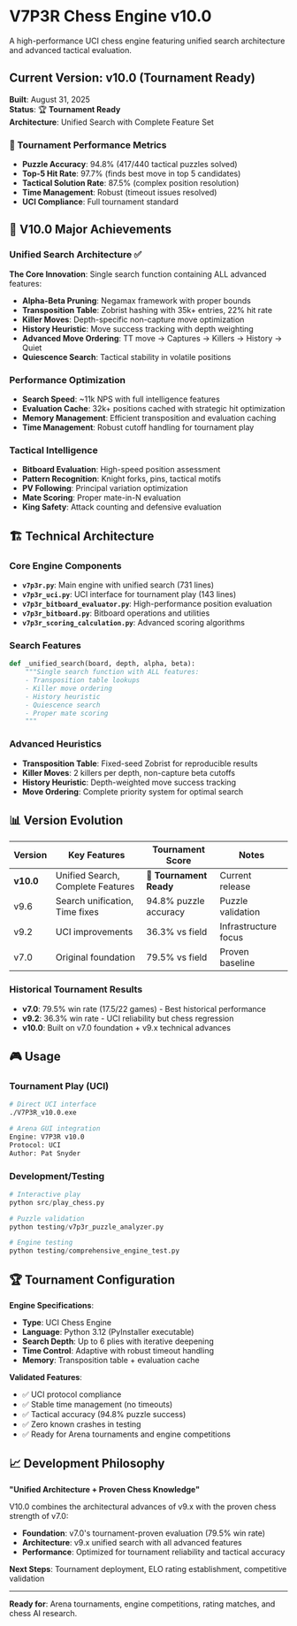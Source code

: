 # V7P3R Chess Engine v10.0

A high-performance UCI chess engine featuring unified search architecture and advanced tactical evaluation.

## Current Version: v10.0 (Tournament Ready)

**Built**: August 31, 2025  
**Status**: 🏆 **Tournament Ready**  
**Architecture**: Unified Search with Complete Feature Set

### 🎯 Tournament Performance Metrics
- **Puzzle Accuracy**: 94.8% (417/440 tactical puzzles solved)
- **Top-5 Hit Rate**: 97.7% (finds best move in top 5 candidates)
- **Tactical Solution Rate**: 87.5% (complex position resolution)
- **Time Management**: Robust (timeout issues resolved)
- **UCI Compliance**: Full tournament standard

## 🚀 V10.0 Major Achievements

### **Unified Search Architecture** ✅
**The Core Innovation**: Single search function containing ALL advanced features:
- **Alpha-Beta Pruning**: Negamax framework with proper bounds
- **Transposition Table**: Zobrist hashing with 35k+ entries, 22% hit rate
- **Killer Moves**: Depth-specific non-capture move optimization
- **History Heuristic**: Move success tracking with depth weighting
- **Advanced Move Ordering**: TT move → Captures → Killers → History → Quiet
- **Quiescence Search**: Tactical stability in volatile positions

### **Performance Optimization**
- **Search Speed**: ~11k NPS with full intelligence features
- **Evaluation Cache**: 32k+ positions cached with strategic hit optimization
- **Memory Management**: Efficient transposition and evaluation caching
- **Time Management**: Robust cutoff handling for tournament play

### **Tactical Intelligence**
- **Bitboard Evaluation**: High-speed position assessment
- **Pattern Recognition**: Knight forks, pins, tactical motifs
- **PV Following**: Principal variation optimization
- **Mate Scoring**: Proper mate-in-N evaluation
- **King Safety**: Attack counting and defensive evaluation

## 🏗️ Technical Architecture

### Core Engine Components
- **`v7p3r.py`**: Main engine with unified search (731 lines)
- **`v7p3r_uci.py`**: UCI interface for tournament play (143 lines)
- **`v7p3r_bitboard_evaluator.py`**: High-performance position evaluation
- **`v7p3r_bitboard.py`**: Bitboard operations and utilities
- **`v7p3r_scoring_calculation.py`**: Advanced scoring algorithms

### Search Features
```python
def _unified_search(board, depth, alpha, beta):
    """Single search function with ALL features:
    - Transposition table lookups
    - Killer move ordering
    - History heuristic
    - Quiescence search
    - Proper mate scoring
    """
```

### Advanced Heuristics
- **Transposition Table**: Fixed-seed Zobrist for reproducible results
- **Killer Moves**: 2 killers per depth, non-capture beta cutoffs
- **History Heuristic**: Depth-weighted move success tracking
- **Move Ordering**: Complete priority system for optimal search

## 📊 Version Evolution

| Version | Key Features | Tournament Score | Notes |
|---------|-------------|------------------|-------|
| **v10.0** | Unified Search, Complete Features | **🎯 Tournament Ready** | Current release |
| v9.6 | Search unification, Time fixes | 94.8% puzzle accuracy | Puzzle validation |
| v9.2 | UCI improvements | 36.3% vs field | Infrastructure focus |
| v7.0 | Original foundation | 79.5% vs field | Proven baseline |

### Historical Tournament Results
- **v7.0**: 79.5% win rate (17.5/22 games) - Best historical performance
- **v9.2**: 36.3% win rate - UCI reliability but chess regression
- **v10.0**: Built on v7.0 foundation + v9.x technical advances

## 🎮 Usage

### Tournament Play (UCI)
```bash
# Direct UCI interface
./V7P3R_v10.0.exe

# Arena GUI integration
Engine: V7P3R v10.0
Protocol: UCI
Author: Pat Snyder
```

### Development/Testing
```python
# Interactive play
python src/play_chess.py

# Puzzle validation
python testing/v7p3r_puzzle_analyzer.py

# Engine testing
python testing/comprehensive_engine_test.py
```

## 🏆 Tournament Configuration

**Engine Specifications**:
- **Type**: UCI Chess Engine
- **Language**: Python 3.12 (PyInstaller executable)
- **Search Depth**: Up to 6 plies with iterative deepening
- **Time Control**: Adaptive with robust timeout handling
- **Memory**: Transposition table + evaluation cache

**Validated Features**:
- ✅ UCI protocol compliance
- ✅ Stable time management (no timeouts)
- ✅ Tactical accuracy (94.8% puzzle success)
- ✅ Zero known crashes in testing
- ✅ Ready for Arena tournaments and engine competitions

## 📈 Development Philosophy

**"Unified Architecture + Proven Chess Knowledge"**

V10.0 combines the architectural advances of v9.x with the proven chess strength of v7.0:
- **Foundation**: v7.0's tournament-proven evaluation (79.5% win rate)
- **Architecture**: v9.x unified search with all advanced features
- **Performance**: Optimized for tournament reliability and tactical accuracy

**Next Steps**: Tournament deployment, ELO rating establishment, competitive validation

---

**Ready for**: Arena tournaments, engine competitions, rating matches, and chess AI research.
